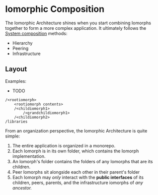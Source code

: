 # Iomorphic Composition

The Iomorphic Architecture shines when you start combining Iomorphs together to form a more complex application.  It ultimately follows the [System composition](../overview/systems.md#composition) methods:

* Hierarchy
* Peering
* Infrastructure

## Layout

Examples:

* TODO

```text
/<rootiomorph>
    <rootiomorph contents>
    /<childiomorph1>
        /<grandchildiomorph1>
    /<childiomorph2>
/libraries
```

From an organization perspective, the Iomorphic Architecture is quite simple:

1. The entire application is organized in a monorepo.
2. Each Iomorph is in its own folder, which contains the Iomorph implementation.
3. An Iomorph's folder contains the folders of any Iomorphs that are its children.
4. Peer Iomorphs sit alongside each other in their parent's folder
5. Each Iomorph may _only_ interact with the **public interfaces** of its children, peers, parents, and the infrastructure iomorphs of _any ancestor._

